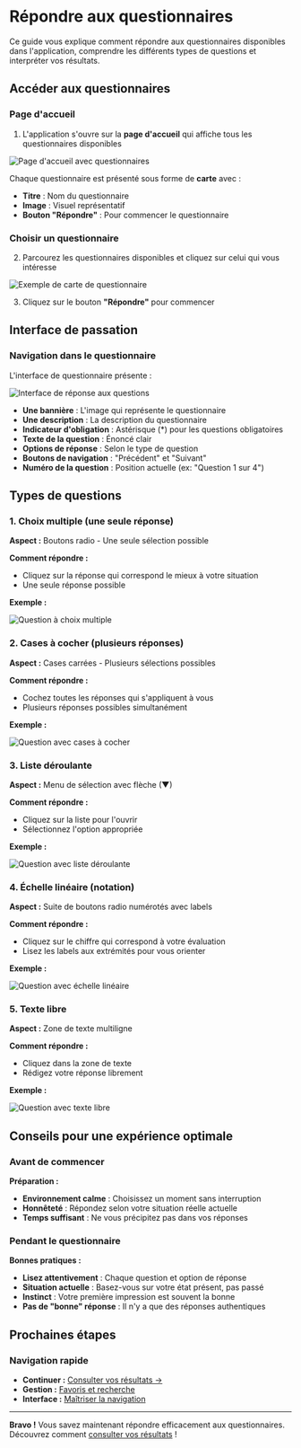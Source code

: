 # Répondre aux questionnaires

Ce guide vous explique comment répondre aux questionnaires disponibles dans l'application, comprendre les différents types de questions et interpréter vos résultats.

## Accéder aux questionnaires

### Page d'accueil

1. L'application s'ouvre sur la **page d'accueil** qui affiche tous les questionnaires disponibles

<img src="../screenshots/utilisation/01-homepage-questionnaires.png" alt="Page d'accueil avec questionnaires" class="large">

Chaque questionnaire est présenté sous forme de **carte** avec :  
- **Titre** : Nom du questionnaire  
- **Image** : Visuel représentatif  
- **Bouton "Répondre"** : Pour commencer le questionnaire  

### Choisir un questionnaire

2. Parcourez les questionnaires disponibles et cliquez sur celui qui vous intéresse

<img src="../screenshots/utilisation/02-quiz-card-example.png" alt="Exemple de carte de questionnaire" class="small">

3. Cliquez sur le bouton **"Répondre"** pour commencer

## Interface de passation

### Navigation dans le questionnaire

L'interface de questionnaire présente :

<img src="../screenshots/utilisation/03-quiz-interface.png" alt="Interface de réponse aux questions" class="large">

- **Une bannière** : L'image qui représente le questionnaire  
- **Une description** : La description du questionnaire  
- **Indicateur d'obligation** : Astérisque (*) pour les questions obligatoires
- **Texte de la question** : Énoncé clair
- **Options de réponse** : Selon le type de question
- **Boutons de navigation** : "Précédent" et "Suivant"
- **Numéro de la question** : Position actuelle (ex: "Question 1 sur 4")

## Types de questions

### 1. Choix multiple (une seule réponse)

**Aspect :** Boutons radio - Une seule sélection possible

**Comment répondre :**  
- Cliquez sur la réponse qui correspond le mieux à votre situation  
- Une seule réponse possible  

**Exemple :**

<img src="../screenshots/utilisation/04-question-multiple-choice.png" alt="Question à choix multiple" class="large">

### 2. Cases à cocher (plusieurs réponses)

**Aspect :** Cases carrées - Plusieurs sélections possibles

**Comment répondre :**  
- Cochez toutes les réponses qui s'appliquent à vous  
- Plusieurs réponses possibles simultanément  

**Exemple :**

<img src="../screenshots/utilisation/05-question-checkbox.png" alt="Question avec cases à cocher" class="large">

### 3. Liste déroulante

**Aspect :** Menu de sélection avec flèche (▼)

**Comment répondre :**  
- Cliquez sur la liste pour l'ouvrir  
- Sélectionnez l'option appropriée  

**Exemple :**

<img src="../screenshots/utilisation/06-question-dropdown.png" alt="Question avec liste déroulante" class="large">

### 4. Échelle linéaire (notation)

**Aspect :** Suite de boutons radio numérotés avec labels

**Comment répondre :**  
- Cliquez sur le chiffre qui correspond à votre évaluation  
- Lisez les labels aux extrémités pour vous orienter  

**Exemple :**

<img src="../screenshots/utilisation/07-question-linear-scale.png" alt="Question avec échelle linéaire" class="large">

### 5. Texte libre

**Aspect :** Zone de texte multiligne

**Comment répondre :**  
- Cliquez dans la zone de texte  
- Rédigez votre réponse librement  

**Exemple :**

<img src="../screenshots/utilisation/08-question-text.png" alt="Question avec texte libre" class="large">

## Conseils pour une expérience optimale

### Avant de commencer

**Préparation :**  
- **Environnement calme** : Choisissez un moment sans interruption  
- **Honnêteté** : Répondez selon votre situation réelle actuelle  
- **Temps suffisant** : Ne vous précipitez pas dans vos réponses  

### Pendant le questionnaire

**Bonnes pratiques :**  
- **Lisez attentivement** : Chaque question et option de réponse  
- **Situation actuelle** : Basez-vous sur votre état présent, pas passé  
- **Instinct** : Votre première impression est souvent la bonne  
- **Pas de "bonne" réponse** : Il n'y a que des réponses authentiques  

## Prochaines étapes

### Navigation rapide

- **Continuer :** [Consulter vos résultats →](02-historique-resultats.md)
- **Gestion :** [Favoris et recherche](03-favoris-recherche.md)
- **Interface :** [Maîtriser la navigation](04-navigation-interface.md)

---

**Bravo !** Vous savez maintenant répondre efficacement aux questionnaires. Découvrez comment [consulter vos résultats](02-historique-resultats.md) !